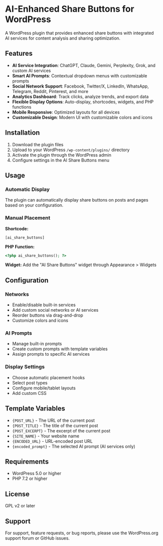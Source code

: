 # AI-Enhanced Share Buttons for WordPress

A WordPress plugin that provides enhanced share buttons with integrated AI services for content analysis and sharing optimization.

## Features

- **AI Service Integration**: ChatGPT, Claude, Gemini, Perplexity, Grok, and custom AI services
- **Smart AI Prompts**: Contextual dropdown menus with customizable prompts
- **Social Network Support**: Facebook, Twitter/X, LinkedIn, WhatsApp, Telegram, Reddit, Pinterest, and more
- **Analytics Dashboard**: Track clicks, analyze trends, and export data
- **Flexible Display Options**: Auto-display, shortcodes, widgets, and PHP functions
- **Mobile Responsive**: Optimized layouts for all devices
- **Customizable Design**: Modern UI with customizable colors and icons

## Installation

1. Download the plugin files
2. Upload to your WordPress `/wp-content/plugins/` directory
3. Activate the plugin through the WordPress admin
4. Configure settings in the AI Share Buttons menu

## Usage

### Automatic Display
The plugin can automatically display share buttons on posts and pages based on your configuration.

### Manual Placement

**Shortcode:**
```
[ai_share_buttons]
```

**PHP Function:**
```php
<?php ai_share_buttons(); ?>
```

**Widget:**
Add the "AI Share Buttons" widget through Appearance > Widgets

## Configuration

### Networks
- Enable/disable built-in services
- Add custom social networks or AI services
- Reorder buttons via drag-and-drop
- Customize colors and icons

### AI Prompts
- Manage built-in prompts
- Create custom prompts with template variables
- Assign prompts to specific AI services

### Display Settings
- Choose automatic placement hooks
- Select post types
- Configure mobile/tablet layouts
- Add custom CSS

## Template Variables

- `{POST_URL}` - The URL of the current post
- `{POST_TITLE}` - The title of the current post
- `{POST_EXCERPT}` - The excerpt of the current post
- `{SITE_NAME}` - Your website name
- `{ENCODED_URL}` - URL-encoded post URL
- `{encoded_prompt}` - The selected AI prompt (AI services only)

## Requirements

- WordPress 5.0 or higher
- PHP 7.2 or higher

## License

GPL v2 or later

## Support

For support, feature requests, or bug reports, please use the WordPress.org support forum or GitHub issues.